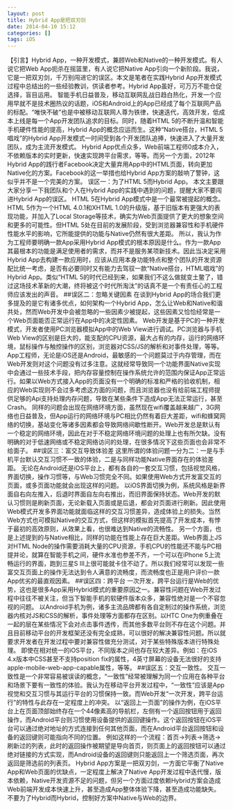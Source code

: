 ```yaml
---
layout: post
title: Hybrid App是把双刃剑
date: 2014-04-10 15:12
categories: []
tags: iOS
---
```

【引言】Hybrid App，一种开发模式，兼顾Web和Native的一种开发模式。有人说它把Web App扼杀在摇篮里，有人说它把Native App引向一个新阶段。我说，它是一把双刃剑，千万别闯进它的误区。本文是笔者在实践Hybrid App开发模式过程中总结出的一些经验教训，供读者参考。Hybrid App虽好，可万万不能仓促选择，盲目运用。
智能手机日益普及，移动互联网乱战日趋白热化，开发一个应用早就不是技术圈热议的话题，iOS和Android上的App已经成了每个互联网产品的标配。“唯快不破”也是中被移动互联网人尊为铁律，快速迭代，高效开发，低成本上线是每一个App开发团队追求的目标。同时，随着HTML 5的不断升温和智能手机硬件性能的提高，Hybrid App的概念应运而生。这种“Native搭台，HTML 5唱戏”的Hybrid App开发模式一时间受到各个开发团队追捧，快速进入了大量开发团队，成为主流开发模式。
Hybrid App优点众多，Web前端工程师0成本介入，不依赖版本的实时更新，快速实现跨平台需求，等等。而另一个方面，2012年Hybrid App的践行者Facebook决定大量弃用App中的HTML页面，转向更加Native化的方案。Facebook的这一举措也给Hybrid App方案的敲响了警钟，这似乎并不是一个完美的方案。
[
]()误区一：为了HTML 5而Hybrid App。
本文主要跟大家分享一下我团队和个人在Hybrid App的实践中遇到的问题，提醒大家不要闯进Hybrid App的误区。
HTML 5在Hybrid App模式中是一个最常被提起的概念。HTML 5作为一个HTML 4.0.1和XHTML 1.0的升级版，基于旧版本有更强大的表现功能，并加入了Local Storage等技术，确实为Web页面提供了更大的想象空间和更多的可能性。但HTML 5处在目前的发展阶段，受到浏览器兼容性和手机硬件性能水平的影响，它所能提供的功能与Native仍然有很大差距。
所以，我认为作为工程师要明确一款App采用Hybrid App模式的根本原因是什么。作为一款App其最根本的功能是满足使用者的需求，而并不是服务某项新技术。因此当决定采用Hybrid App去构建一款应用时，应该从应用本身功能特点和整个团队的开发资源配比统一考虑，是否有必要同时又有能力去驾驭一款“Native搭台，HTML唱戏”的Hybrid App。类似“HTML 5的时代已经到来，如果我们不这么做就变土鳖了，错过这场技术革新的大潮，终将被这个时代所淘汰”的话真不是一个有责任心的工程师应该发出的声音。
##[]()误区二：忽略关键因素
在谈到Hybrid App的场合我们更多提及的是它有诸多优点，如何架构一个Hybrid App，怎么让Web和Native和谐共处，然而Web开发中会被忽略的一些因素少被提起，这些因素又恰恰经常是一个Web页面能否正常运行在App中的决定性因素。
Web开发是基于PC的一种开发模式，开发者使用PC浏览器模拟App中的Web View进行调试。PC浏览器与手机Web View的区别是巨大的，能支配的CPU资源，最大占有的内存，运行的网络环境，鼠标操作与触控操作的区别，浏览器对CSS/JS的解析和对事件处理，等等。
App工程师，无论是iOS还是Android，最敏感的一个问题莫过于内存管理，而在Web开发则对这个问题没有过多注意。这就经常导致同一个功能界面Native实现中会通过一些技术手段，把内存容量控制在操作系统允许的范围内保证App正常运行。如果以Web方式接入App的页面没有一个明确的标准和严格的验收机制，相应的Web实现则不会过多考虑这方面的问题，而且浏览器也没有给前端工程师提供足够的Api支持处理内存问题，导致在某些条件下造成App无法正常运行，甚至Crash。
同样的问题会出现在网络环境方面，虽然现在wifi覆盖越来越广，3G网络也日益普及，但App运行的网络环境与PC相比仍然有着巨大差距，wifi和蜂窝网络的切换，基站变化等诸多因素都会导致网络间歇性断开。Web开发总是默认有一个稳定的网络环境，因此在对于不稳定网络环境问题的处理上也有所欠缺。没有明确的对于低速网络或不稳定网络访问的处理，在很多情况下这些页面也会非常不给面子。
##[]()误区三：富交互导致体验差
这里所谓的体验问题一分为二：一是与手机平台默认交互习惯不一致的体验，二是与同样功能Native界面存在的体验差距。
无论在Android还是iOS平台上，都有各自的一套交互习惯，包括视觉风格，界面切换，操作习惯等，与Web习惯完全不同。如果使用Web方式开发富交互的页面，或多页面功能就会出现这样的问题。
以iOS界面切换为例，系统风格是新界面自右向左推入，后退时界面自左向右推出，而旧界面保持状态。Web开发的默认习惯则是刷新页面，无论新载入页面或是后退，都会对页面进行刷新。因此使用Web模式开发多界面功能就面临这样的交互习惯差异，造成体验上的损失。当然Web方式也可模拟Native的交互方式，但这样的模拟首先提高了开发成本，有悖于最初的高效原则，从效果上看，也很难达到Native的流畅性。
另一个方面，也是上述提到的与Native相比，同样的功能在性能上存在巨大差距。Web界面上JS对HTML Node的操作需要消耗大量的CPU资源，手机CPU的性能还不能与PC相提并论，就算在智能手机之间，硬件水准也参差不齐，一个可以在iPhone 5上流畅运行的界面，跑到三星S III上很可能就卡住不动了。所以我们经常可以发现一些富交互页面上的操作无法达到令人满意的流畅度，而流畅度也正是用户评价一款App优劣的最直观因素。
##[]()误区四：跨平台
一次开发，跨平台运行是Web的优势，这也是很多App采用Hybrid模式的重要原因之一。兼容性问题在Web开发过程中往往不被关注，但当下智能手机的软硬件版本众多，兼容性绝对是一个不容忽视的问题。
以Android手机为例，诸多主流品牌都有各自定制过的操作系统，浏览器内核对JS和CSS的解析，事件处理等方面都存在区别。以HTC One为例重叠在一起的层在某些情况下会对点击事件透传，而其他多数平台则不存在这个问题。并且目前移动平台的开发框架还没有完全成熟，可以很好的解决兼容性问题。所以就要求开发者在开发过程中要对兼容性做充分测试，对于某些特殊版本进行特殊处理。
即使在相对统一的iOS平台，不同版本之间也存在较大差异。例如：在iOS 4.x版本中CSS甚至不支持position fix的属性，4英寸屏幕的设备无法很好的支持apple-mobile-web-app-capable属性，等等。
##[]()误区五：交互一致性。
交互一致性是一个非常容易被误读的概念，“一致性”经常被理解为同一个应用在各种平台和场景下要有一致性的体验。我认为在移动平台开发过程中，“一致性”应该是App视觉和交互习惯与其运行平台的习惯保持一致。而Web开发“一次开发，跨平台运行”的特性与此存在一定程度上的冲突。
以“返回上一页面”的操作为例，在iOS平台上在页面顶部始终存在一个44像素高的导航栏，左侧有一个返回按钮用于返回操作，而Android平台则习惯使用设备提供的返回键操作。这个返回按钮在iOS平台可以通过绝对地址的方式连接到任何其他页面，而在Android平台返回按钮和设备的返回键则可能指向不同的位置。
例如这样的一个流程：首页->列表->筛选->刷新过的列表，此时的返回操作被期望是导向首页，则页面上的返回按钮可以通过绝对链接的方式实现，而Android设备的返回键则只能返回上一个筛选页面，再次返回是筛选前的列表页。
Hybrid App方案是一把双刃剑，一方面它平衡了Native App和Web页面的优缺点，一定程度上解决了Native App开发过程中迭代慢，版本依赖，Native开发资源不足的问题，但另一个方面过度依赖Hybrid方案会造成Web前端开发成本快速上升，甚至造成App整体体验下降，甚至造成功能缺失。
不要为了Hybrid而Hybrid，控制好方案中Native与Web的边界。
